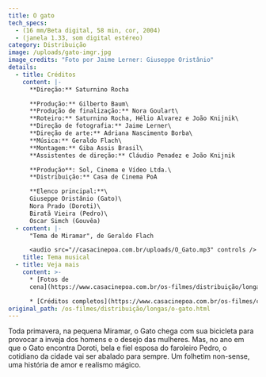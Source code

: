```yaml
---
title: O gato
tech_specs:
  - (16 mm/Beta digital, 58 min, cor, 2004)
  - (janela 1.33, som digital estéreo)
category: Distribuição
image: /uploads/gato-imgr.jpg
image_credits: "Foto por Jaime Lerner: Giuseppe Oristânio"
details:
  - title: Créditos
    content: |-
      **Direção:** Saturnino Rocha

      **Produção:** Gilberto Baum\
      **Produção de finalização:** Nora Goulart\
      **Roteiro:** Saturnino Rocha, Hélio Alvarez e João Knijnik\
      **Direção de fotografia:** Jaime Lerner\
      **Direção de arte:** Adriana Nascimento Borba\
      **Música:** Geraldo Flach\
      **Montagem:** Giba Assis Brasil\
      **Assistentes de direção:** Cláudio Penadez e João Knijnik

      **Produção**: Sol, Cinema e Vídeo Ltda.\
      **Distribuição:** Casa de Cinema PoA

      **Elenco principal:**\
      Giuseppe Oristânio (Gato)\
      Nora Prado (Doroti)\
      Biratã Vieira (Pedro)\
      Oscar Simch (Gouvêa)
  - content: |-
      "Tema de Miramar", de Geraldo Flach

      <audio src="//casacinepoa.com.br/uploads/O_Gato.mp3" controls />
    title: Tema musical
  - title: Veja mais
    content: >-
      * [Fotos de
      cena](https://www.casacinepoa.com.br/os-filmes/distribuição/longas/o-gato/fotos-de-cena.html)

      * [Créditos completos](https://www.casacinepoa.com.br/os-filmes/créditos/o-gato.html)
original_path: /os-filmes/distribuição/longas/o-gato.html
---
```

Toda primavera, na pequena Miramar, o Gato chega com sua bicicleta para provocar a inveja dos homens e o desejo das mulheres. Mas, no ano em que o Gato encontra Doroti, bela e fiel esposa do faroleiro Pedro, o cotidiano da cidade vai ser abalado para sempre. Um folhetim non-sense, uma história de amor e realismo mágico.
